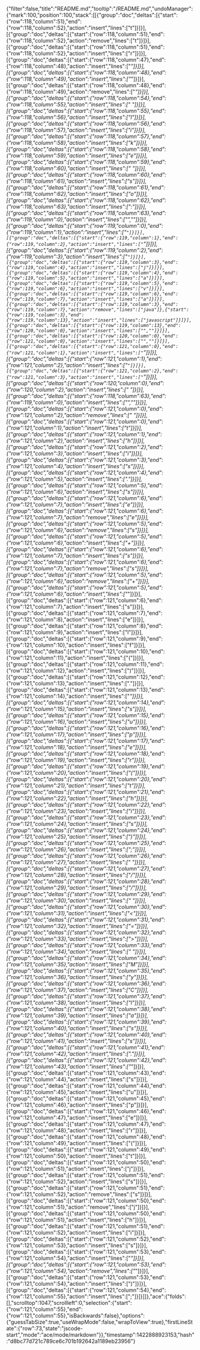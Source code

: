 {"filter":false,"title":"README.md","tooltip":"/README.md","undoManager":{"mark":100,"position":100,"stack":[[{"group":"doc","deltas":[{"start":{"row":118,"column":51},"end":{"row":118,"column":52},"action":"insert","lines":["t"]}]}],[{"group":"doc","deltas":[{"start":{"row":118,"column":51},"end":{"row":118,"column":52},"action":"remove","lines":["t"]}]}],[{"group":"doc","deltas":[{"start":{"row":118,"column":51},"end":{"row":118,"column":52},"action":"insert","lines":["r"]}]}],[{"group":"doc","deltas":[{"start":{"row":118,"column":47},"end":{"row":118,"column":48},"action":"insert","lines":["_"]}]}],[{"group":"doc","deltas":[{"start":{"row":118,"column":48},"end":{"row":118,"column":49},"action":"insert","lines":["_"]}]}],[{"group":"doc","deltas":[{"start":{"row":118,"column":48},"end":{"row":118,"column":49},"action":"remove","lines":["_"]}]}],[{"group":"doc","deltas":[{"start":{"row":118,"column":54},"end":{"row":118,"column":55},"action":"insert","lines":[" "]}]}],[{"group":"doc","deltas":[{"start":{"row":118,"column":55},"end":{"row":118,"column":56},"action":"insert","lines":["l"]}]}],[{"group":"doc","deltas":[{"start":{"row":118,"column":56},"end":{"row":118,"column":57},"action":"insert","lines":["i"]}]}],[{"group":"doc","deltas":[{"start":{"row":118,"column":57},"end":{"row":118,"column":58},"action":"insert","lines":["k"]}]}],[{"group":"doc","deltas":[{"start":{"row":118,"column":58},"end":{"row":118,"column":59},"action":"insert","lines":["e"]}]}],[{"group":"doc","deltas":[{"start":{"row":118,"column":59},"end":{"row":118,"column":60},"action":"insert","lines":[" "]}]}],[{"group":"doc","deltas":[{"start":{"row":118,"column":60},"end":{"row":118,"column":61},"action":"insert","lines":["s"]}]}],[{"group":"doc","deltas":[{"start":{"row":118,"column":61},"end":{"row":118,"column":62},"action":"insert","lines":["o"]}]}],[{"group":"doc","deltas":[{"start":{"row":118,"column":62},"end":{"row":118,"column":63},"action":"insert","lines":[":"]}]}],[{"group":"doc","deltas":[{"start":{"row":118,"column":63},"end":{"row":119,"column":0},"action":"insert","lines":["",""]}]}],[{"group":"doc","deltas":[{"start":{"row":119,"column":0},"end":{"row":119,"column":1},"action":"insert","lines":["`"]}]}],[{"group":"doc","deltas":[{"start":{"row":119,"column":1},"end":{"row":119,"column":2},"action":"insert","lines":["`"]}]}],[{"group":"doc","deltas":[{"start":{"row":119,"column":2},"end":{"row":119,"column":3},"action":"insert","lines":["`"]}]}],[{"group":"doc","deltas":[{"start":{"row":119,"column":3},"end":{"row":119,"column":4},"action":"insert","lines":["j"]}]}],[{"group":"doc","deltas":[{"start":{"row":119,"column":4},"end":{"row":119,"column":5},"action":"insert","lines":["a"]}]}],[{"group":"doc","deltas":[{"start":{"row":119,"column":5},"end":{"row":119,"column":6},"action":"insert","lines":["v"]}]}],[{"group":"doc","deltas":[{"start":{"row":119,"column":6},"end":{"row":119,"column":7},"action":"insert","lines":["a"]}]}],[{"group":"doc","deltas":[{"start":{"row":119,"column":3},"end":{"row":119,"column":7},"action":"remove","lines":["java"]},{"start":{"row":119,"column":3},"end":{"row":119,"column":13},"action":"insert","lines":["javascript"]}]}],[{"group":"doc","deltas":[{"start":{"row":119,"column":13},"end":{"row":120,"column":0},"action":"insert","lines":["",""]}]}],[{"group":"doc","deltas":[{"start":{"row":120,"column":0},"end":{"row":121,"column":0},"action":"insert","lines":["",""]}]}],[{"group":"doc","deltas":[{"start":{"row":121,"column":0},"end":{"row":121,"column":1},"action":"insert","lines":["`"]}]}],[{"group":"doc","deltas":[{"start":{"row":121,"column":1},"end":{"row":121,"column":2},"action":"insert","lines":["`"]}]}],[{"group":"doc","deltas":[{"start":{"row":121,"column":2},"end":{"row":121,"column":3},"action":"insert","lines":["`"]}]}],[{"group":"doc","deltas":[{"start":{"row":120,"column":0},"end":{"row":120,"column":2},"action":"insert","lines":["  "]}]}],[{"group":"doc","deltas":[{"start":{"row":118,"column":63},"end":{"row":119,"column":0},"action":"insert","lines":["",""]}]}],[{"group":"doc","deltas":[{"start":{"row":121,"column":0},"end":{"row":121,"column":2},"action":"remove","lines":["  "]}]}],[{"group":"doc","deltas":[{"start":{"row":121,"column":0},"end":{"row":121,"column":1},"action":"insert","lines":["t"]}]}],[{"group":"doc","deltas":[{"start":{"row":121,"column":1},"end":{"row":121,"column":2},"action":"insert","lines":["h"]}]}],[{"group":"doc","deltas":[{"start":{"row":121,"column":2},"end":{"row":121,"column":3},"action":"insert","lines":["i"]}]}],[{"group":"doc","deltas":[{"start":{"row":121,"column":3},"end":{"row":121,"column":4},"action":"insert","lines":["s"]}]}],[{"group":"doc","deltas":[{"start":{"row":121,"column":4},"end":{"row":121,"column":5},"action":"insert","lines":["."]}]}],[{"group":"doc","deltas":[{"start":{"row":121,"column":5},"end":{"row":121,"column":6},"action":"insert","lines":["s"]}]}],[{"group":"doc","deltas":[{"start":{"row":121,"column":6},"end":{"row":121,"column":7},"action":"insert","lines":["e"]}]}],[{"group":"doc","deltas":[{"start":{"row":121,"column":6},"end":{"row":121,"column":7},"action":"remove","lines":["e"]}]}],[{"group":"doc","deltas":[{"start":{"row":121,"column":5},"end":{"row":121,"column":6},"action":"remove","lines":["s"]}]}],[{"group":"doc","deltas":[{"start":{"row":121,"column":5},"end":{"row":121,"column":6},"action":"insert","lines":["+"]}]}],[{"group":"doc","deltas":[{"start":{"row":121,"column":6},"end":{"row":121,"column":7},"action":"insert","lines":["s"]}]}],[{"group":"doc","deltas":[{"start":{"row":121,"column":6},"end":{"row":121,"column":7},"action":"remove","lines":["s"]}]}],[{"group":"doc","deltas":[{"start":{"row":121,"column":5},"end":{"row":121,"column":6},"action":"remove","lines":["+"]}]}],[{"group":"doc","deltas":[{"start":{"row":121,"column":5},"end":{"row":121,"column":6},"action":"insert","lines":["_"]}]}],[{"group":"doc","deltas":[{"start":{"row":121,"column":6},"end":{"row":121,"column":7},"action":"insert","lines":["s"]}]}],[{"group":"doc","deltas":[{"start":{"row":121,"column":7},"end":{"row":121,"column":8},"action":"insert","lines":["e"]}]}],[{"group":"doc","deltas":[{"start":{"row":121,"column":8},"end":{"row":121,"column":9},"action":"insert","lines":["l"]}]}],[{"group":"doc","deltas":[{"start":{"row":121,"column":9},"end":{"row":121,"column":10},"action":"insert","lines":["f"]}]}],[{"group":"doc","deltas":[{"start":{"row":121,"column":10},"end":{"row":121,"column":11},"action":"insert","lines":["("]}]}],[{"group":"doc","deltas":[{"start":{"row":121,"column":11},"end":{"row":121,"column":12},"action":"insert","lines":[")"]}]}],[{"group":"doc","deltas":[{"start":{"row":121,"column":12},"end":{"row":121,"column":13},"action":"insert","lines":["."]}]}],[{"group":"doc","deltas":[{"start":{"row":121,"column":13},"end":{"row":121,"column":14},"action":"insert","lines":["_"]}]}],[{"group":"doc","deltas":[{"start":{"row":121,"column":14},"end":{"row":121,"column":15},"action":"insert","lines":["s"]}]}],[{"group":"doc","deltas":[{"start":{"row":121,"column":15},"end":{"row":121,"column":16},"action":"insert","lines":["u"]}]}],[{"group":"doc","deltas":[{"start":{"row":121,"column":16},"end":{"row":121,"column":17},"action":"insert","lines":["p"]}]}],[{"group":"doc","deltas":[{"start":{"row":121,"column":17},"end":{"row":121,"column":18},"action":"insert","lines":["e"]}]}],[{"group":"doc","deltas":[{"start":{"row":121,"column":18},"end":{"row":121,"column":19},"action":"insert","lines":["r"]}]}],[{"group":"doc","deltas":[{"start":{"row":121,"column":19},"end":{"row":121,"column":20},"action":"insert","lines":["("]}]}],[{"group":"doc","deltas":[{"start":{"row":121,"column":20},"end":{"row":121,"column":21},"action":"insert","lines":["t"]}]}],[{"group":"doc","deltas":[{"start":{"row":121,"column":21},"end":{"row":121,"column":22},"action":"insert","lines":["h"]}]}],[{"group":"doc","deltas":[{"start":{"row":121,"column":22},"end":{"row":121,"column":23},"action":"insert","lines":["i"]}]}],[{"group":"doc","deltas":[{"start":{"row":121,"column":23},"end":{"row":121,"column":24},"action":"insert","lines":["s"]}]}],[{"group":"doc","deltas":[{"start":{"row":121,"column":24},"end":{"row":121,"column":25},"action":"insert","lines":[")"]}]}],[{"group":"doc","deltas":[{"start":{"row":121,"column":25},"end":{"row":121,"column":26},"action":"insert","lines":[";"]}]}],[{"group":"doc","deltas":[{"start":{"row":121,"column":26},"end":{"row":121,"column":27},"action":"insert","lines":[" "]}]}],[{"group":"doc","deltas":[{"start":{"row":121,"column":27},"end":{"row":121,"column":28},"action":"insert","lines":["/"]}]}],[{"group":"doc","deltas":[{"start":{"row":121,"column":28},"end":{"row":121,"column":29},"action":"insert","lines":["/"]}]}],[{"group":"doc","deltas":[{"start":{"row":121,"column":29},"end":{"row":121,"column":30},"action":"insert","lines":[" "]}]}],[{"group":"doc","deltas":[{"start":{"row":121,"column":30},"end":{"row":121,"column":31},"action":"insert","lines":["<"]}]}],[{"group":"doc","deltas":[{"start":{"row":121,"column":31},"end":{"row":121,"column":32},"action":"insert","lines":["="]}]}],[{"group":"doc","deltas":[{"start":{"row":121,"column":32},"end":{"row":121,"column":33},"action":"insert","lines":[">"]}]}],[{"group":"doc","deltas":[{"start":{"row":121,"column":33},"end":{"row":121,"column":34},"action":"insert","lines":[" "]}]}],[{"group":"doc","deltas":[{"start":{"row":121,"column":34},"end":{"row":121,"column":35},"action":"insert","lines":["M"]}]}],[{"group":"doc","deltas":[{"start":{"row":121,"column":35},"end":{"row":121,"column":36},"action":"insert","lines":["y"]}]}],[{"group":"doc","deltas":[{"start":{"row":121,"column":36},"end":{"row":121,"column":37},"action":"insert","lines":["C"]}]}],[{"group":"doc","deltas":[{"start":{"row":121,"column":37},"end":{"row":121,"column":38},"action":"insert","lines":["l"]}]}],[{"group":"doc","deltas":[{"start":{"row":121,"column":38},"end":{"row":121,"column":39},"action":"insert","lines":["a"]}]}],[{"group":"doc","deltas":[{"start":{"row":121,"column":39},"end":{"row":121,"column":40},"action":"insert","lines":["s"]}]}],[{"group":"doc","deltas":[{"start":{"row":121,"column":40},"end":{"row":121,"column":41},"action":"insert","lines":["s"]}]}],[{"group":"doc","deltas":[{"start":{"row":121,"column":41},"end":{"row":121,"column":42},"action":"insert","lines":["."]}]}],[{"group":"doc","deltas":[{"start":{"row":121,"column":42},"end":{"row":121,"column":43},"action":"insert","lines":["_"]}]}],[{"group":"doc","deltas":[{"start":{"row":121,"column":43},"end":{"row":121,"column":44},"action":"insert","lines":["s"]}]}],[{"group":"doc","deltas":[{"start":{"row":121,"column":44},"end":{"row":121,"column":45},"action":"insert","lines":["u"]}]}],[{"group":"doc","deltas":[{"start":{"row":121,"column":45},"end":{"row":121,"column":46},"action":"insert","lines":["p"]}]}],[{"group":"doc","deltas":[{"start":{"row":121,"column":46},"end":{"row":121,"column":47},"action":"insert","lines":["e"]}]}],[{"group":"doc","deltas":[{"start":{"row":121,"column":47},"end":{"row":121,"column":48},"action":"insert","lines":["r"]}]}],[{"group":"doc","deltas":[{"start":{"row":121,"column":48},"end":{"row":121,"column":49},"action":"insert","lines":["("]}]}],[{"group":"doc","deltas":[{"start":{"row":121,"column":49},"end":{"row":121,"column":50},"action":"insert","lines":["t"]}]}],[{"group":"doc","deltas":[{"start":{"row":121,"column":50},"end":{"row":121,"column":51},"action":"insert","lines":["j"]}]}],[{"group":"doc","deltas":[{"start":{"row":121,"column":51},"end":{"row":121,"column":52},"action":"insert","lines":["s"]}]}],[{"group":"doc","deltas":[{"start":{"row":121,"column":51},"end":{"row":121,"column":52},"action":"remove","lines":["s"]}]}],[{"group":"doc","deltas":[{"start":{"row":121,"column":50},"end":{"row":121,"column":51},"action":"remove","lines":["j"]}]}],[{"group":"doc","deltas":[{"start":{"row":121,"column":50},"end":{"row":121,"column":51},"action":"insert","lines":["h"]}]}],[{"group":"doc","deltas":[{"start":{"row":121,"column":51},"end":{"row":121,"column":52},"action":"insert","lines":["i"]}]}],[{"group":"doc","deltas":[{"start":{"row":121,"column":52},"end":{"row":121,"column":53},"action":"insert","lines":["s"]}]}],[{"group":"doc","deltas":[{"start":{"row":121,"column":53},"end":{"row":121,"column":54},"action":"insert","lines":["_"]}]}],[{"group":"doc","deltas":[{"start":{"row":121,"column":53},"end":{"row":121,"column":54},"action":"remove","lines":["_"]}]}],[{"group":"doc","deltas":[{"start":{"row":121,"column":53},"end":{"row":121,"column":54},"action":"insert","lines":[")"]}]}],[{"group":"doc","deltas":[{"start":{"row":121,"column":54},"end":{"row":121,"column":55},"action":"insert","lines":[";"]}]}]]},"ace":{"folds":[],"scrolltop":1047,"scrollleft":0,"selection":{"start":{"row":121,"column":55},"end":{"row":121,"column":55},"isBackwards":false},"options":{"guessTabSize":true,"useWrapMode":false,"wrapToView":true},"firstLineState":{"row":73,"state":"jscode-start","mode":"ace/mode/markdown"}},"timestamp":1422888923153,"hash":"d8bc77d721c789ce6c701b192642a1189eb23956"}